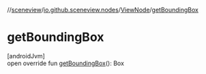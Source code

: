 //[sceneview](../../../index.md)/[io.github.sceneview.nodes](../index.md)/[ViewNode](index.md)/[getBoundingBox](get-bounding-box.md)

# getBoundingBox

[androidJvm]\
open override fun [getBoundingBox](get-bounding-box.md)(): Box
